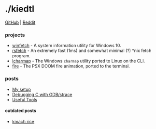 # ./kiedtl

[GitHub](https://github.com/kiedtl) | [Reddit](https://old.reddit.com/u/kiedtl)

### projects

- [winfetch](https://github.com/lptstr/winfetch) - A system information utility for Windows 10.
- [rsfetch](https://github.com/rsfetch/rsfetch) - An extremely fast (1ms) and somewhat minimal (?) *nix fetch program.
- [lcharmap](https://github.com/lptstr/lcharmap) - The Windows `charmap` utility ported to Linux on the CLI.
- [fire](https://github.com/lptstr/fire) - The PSX DOOM fire animation, ported to the terminal.

### posts
- [My setup](/blog/3dot14.html)
- [Debugging C with GDB/strace](/blog/c-gdb.html)
- [Useful Tools](/blog/toolbox.html)

#### outdated posts
- [kmach rice](/blog/kmach.html)
